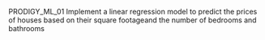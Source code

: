PRODIGY_ML_01
Implement a linear regression model to predict the prices of houses based on their square footageand the number of bedrooms and bathrooms
